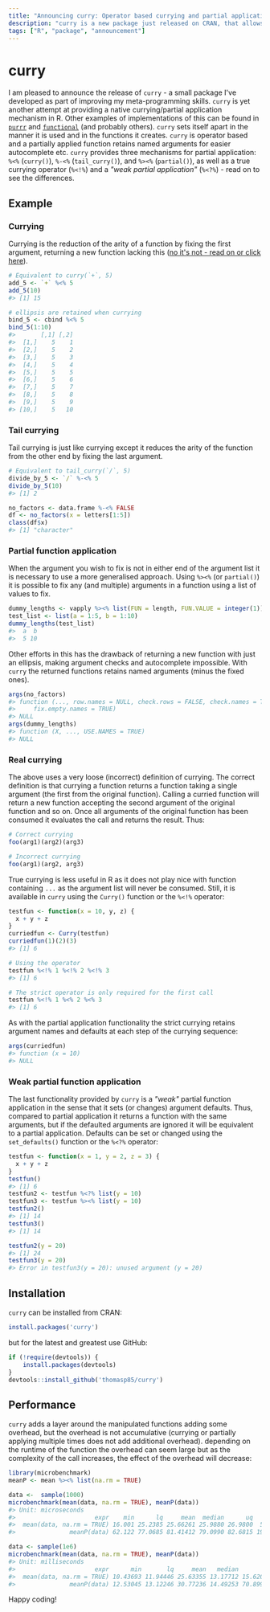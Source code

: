 ```yaml
---
title: "Announcing curry: Operator based currying and partial application"
description: "curry is a new package just released on CRAN, that allows you to perform currying and partial application of functions using a range of operators."
tags: ["R", "package", "announcement"]
---
```


curry
=====

I am pleased to announce the release of `curry` - a small package I've developed as part of improving my meta-programming skills. `curry` is yet another attempt at providing a native currying/partial application mechanism in R. Other examples of implementations of this can be found in [`purrr`](https://CRAN.R-project.org/package=purrr) and [`functional`](https://CRAN.R-project.org/package=functional) (and probably others). `curry` sets itself apart in the manner it is used and in the functions it creates. `curry` is operator based and a partially applied function retains named arguments for easier autocomplete etc. `curry` provides three mechanisms for partial application: `%<%` (`curry()`), `%-<%` (`tail_curry()`), and `%><%` (`partial()`), as well as a true currying operator (`%<!%`) and a *"weak partial application"* (`%<?%`) - read on to see the differences.

Example
-------

### Currying

Currying is the reduction of the arity of a function by fixing the first argument, returning a new function lacking this ([no it's not - read on or click here](#real-currying)).

``` r
# Equivalent to curry(`+`, 5)
add_5 <- `+` %<% 5
add_5(10)
#> [1] 15

# ellipsis are retained when currying
bind_5 <- cbind %<% 5
bind_5(1:10)
#>       [,1] [,2]
#>  [1,]    5    1
#>  [2,]    5    2
#>  [3,]    5    3
#>  [4,]    5    4
#>  [5,]    5    5
#>  [6,]    5    6
#>  [7,]    5    7
#>  [8,]    5    8
#>  [9,]    5    9
#> [10,]    5   10
```

### Tail currying

Tail currying is just like currying except it reduces the arity of the function from the other end by fixing the last argument.

``` r
# Equivalent to tail_curry(`/`, 5)
divide_by_5 <- `/` %-<% 5
divide_by_5(10)
#> [1] 2

no_factors <- data.frame %-<% FALSE
df <- no_factors(x = letters[1:5])
class(df$x)
#> [1] "character"
```

### Partial function application

When the argument you wish to fix is not in either end of the argument list it is necessary to use a more generalised approach. Using `%><%` (or `partial()`) it is possible to fix any (and multiple) arguments in a function using a list of values to fix.

``` r
dummy_lengths <- vapply %><% list(FUN = length, FUN.VALUE = integer(1))
test_list <- list(a = 1:5, b = 1:10)
dummy_lengths(test_list)
#>  a  b 
#>  5 10
```

Other efforts in this has the drawback of returning a new function with just an ellipsis, making argument checks and autocomplete impossible. With `curry` the returned functions retains named arguments (minus the fixed ones).

``` r
args(no_factors)
#> function (..., row.names = NULL, check.rows = FALSE, check.names = TRUE, 
#>     fix.empty.names = TRUE) 
#> NULL
args(dummy_lengths)
#> function (X, ..., USE.NAMES = TRUE) 
#> NULL
```

### Real currying

The above uses a very loose (incorrect) definition of currying. The correct definition is that currying a function returns a function taking a single argument (the first from the original function). Calling a curried function will return a new function accepting the second argument of the original function and so on. Once all arguments of the original function has been consumed it evaluates the call and returns the result. Thus:

``` r
# Correct currying
foo(arg1)(arg2)(arg3)

# Incorrect currying
foo(arg1)(arg2, arg3)
```

True currying is less useful in R as it does not play nice with function containing `...` as the argument list will never be consumed. Still, it is available in `curry` using the `Curry()` function or the `%<!%` operator:

``` r
testfun <- function(x = 10, y, z) {
  x + y + z
}
curriedfun <- Curry(testfun)
curriedfun(1)(2)(3)
#> [1] 6

# Using the operator
testfun %<!% 1 %<!% 2 %<!% 3
#> [1] 6

# The strict operator is only required for the first call
testfun %<!% 1 %<% 2 %<% 3
#> [1] 6
```

As with the partial application functionality the strict currying retains argument names and defaults at each step of the currying sequence:

``` r
args(curriedfun)
#> function (x = 10) 
#> NULL
```

### Weak partial function application

The last functionality provided by `curry` is a *"weak"* partial function application in the sense that it sets (or changes) argument defaults. Thus, compared to partial application it returns a function with the same arguments, but if the defaulted arguments are ignored it will be equivalent to a partial application. Defaults can be set or changed using the `set_defaults()` function or the `%<?%` operator:

``` r
testfun <- function(x = 1, y = 2, z = 3) {
  x + y + z
}
testfun()
#> [1] 6
testfun2 <- testfun %<?% list(y = 10)
testfun3 <- testfun %><% list(y = 10)
testfun2()
#> [1] 14
testfun3()
#> [1] 14

testfun2(y = 20)
#> [1] 24
testfun3(y = 20)
#> Error in testfun3(y = 20): unused argument (y = 20)
```

Installation
------------

`curry` can be installed from CRAN:

``` r
install.packages('curry')
```

but for the latest and greatest use GitHub:

``` r
if (!require(devtools)) {
    install.packages(devtools)
}
devtools::install_github('thomasp85/curry')
```

Performance
-----------

`curry` adds a layer around the manipulated functions adding some overhead, but the overhead is not accumulative (currying or partially applying multiple times does not add additional overhead). depending on the runtime of the function the overhead can seem large but as the complexity of the call increases, the effect of the overhead will decrease:

``` r
library(microbenchmark)
meanP <- mean %><% list(na.rm = TRUE)

data <-  sample(1000)
microbenchmark(mean(data, na.rm = TRUE), meanP(data))
#> Unit: microseconds
#>                      expr    min      lq     mean  median      uq     max neval
#>  mean(data, na.rm = TRUE) 16.001 25.2385 25.66261 25.9880 26.9800  59.790   100
#>               meanP(data) 62.122 77.0685 81.41412 79.0990 82.6815 193.778   100

data <- sample(1e6)
microbenchmark(mean(data, na.rm = TRUE), meanP(data))
#> Unit: milliseconds
#>                      expr      min       lq     mean   median       uq      max neval
#>  mean(data, na.rm = TRUE) 10.43693 11.94446 25.63355 13.17712 15.62000 74.04977   100
#>               meanP(data) 12.53045 13.12246 30.77236 14.49253 70.89959 75.90835   100
```

Happy coding!
